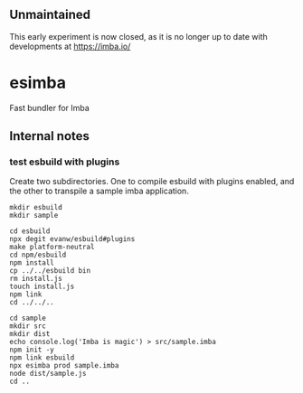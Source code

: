 ## Unmaintained
This early experiment is now closed, as it is no longer up to date with developments at https://imba.io/

# esimba
Fast bundler for Imba

## Internal notes

### test esbuild with plugins

Create two subdirectories. One to compile esbuild with plugins enabled, and the other to transpile a sample imba application.

```shell
mkdir esbuild
mkdir sample

cd esbuild
npx degit evanw/esbuild#plugins
make platform-neutral
cd npm/esbuild
npm install
cp ../../esbuild bin
rm install.js
touch install.js
npm link
cd ../../..

cd sample
mkdir src
mkdir dist
echo console.log('Imba is magic') > src/sample.imba
npm init -y
npm link esbuild
npx esimba prod sample.imba
node dist/sample.js
cd ..
```
